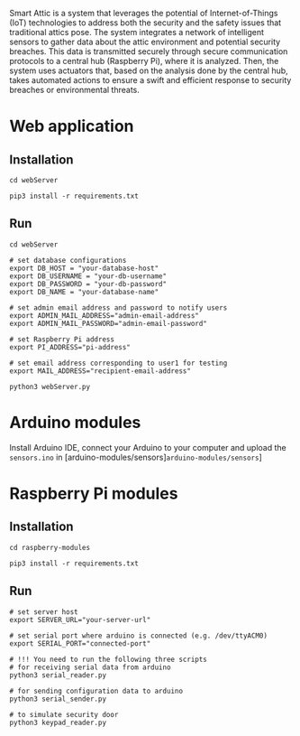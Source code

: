 Smart Attic is a system that leverages the potential of Internet-of-Things (IoT) technologies 
to address both the security and the safety issues that traditional attics pose. 
The system integrates a network of intelligent sensors to gather data about the attic environment 
and potential security breaches. This data is transmitted securely through secure 
communication protocols to a central hub (Raspberry Pi), where it is analyzed. Then, the system 
uses actuators that, based on the analysis done by the central hub, takes automated actions 
to ensure a swift and efficient response to security breaches or environmental threats.

# Web application

## Installation

```
cd webServer

pip3 install -r requirements.txt
```

## Run

```
cd webServer

# set database configurations
export DB_HOST = "your-database-host"
export DB_USERNAME = "your-db-username"
export DB_PASSWORD = "your-db-password"
export DB_NAME = "your-database-name"

# set admin email address and password to notify users
export ADMIN_MAIL_ADDRESS="admin-email-address"
export ADMIN_MAIL_PASSWORD="admin-email-password"

# set Raspberry Pi address
export PI_ADDRESS="pi-address"

# set email address corresponding to user1 for testing
export MAIL_ADDRESS="recipient-email-address"

python3 webServer.py
```

# Arduino modules

Install Arduino IDE, connect your Arduino to your computer and upload the `sensors.ino` in [arduino-modules/sensors]`arduino-modules/sensors`]

# Raspberry Pi modules

## Installation

```
cd raspberry-modules

pip3 install -r requirements.txt
```

## Run

```
# set server host
export SERVER_URL="your-server-url"

# set serial port where arduino is connected (e.g. /dev/ttyACM0)
export SERIAL_PORT="connected-port"

# !!! You need to run the following three scripts
# for receiving serial data from arduino
python3 serial_reader.py

# for sending configuration data to arduino
python3 serial_sender.py

# to simulate security door
python3 keypad_reader.py
```